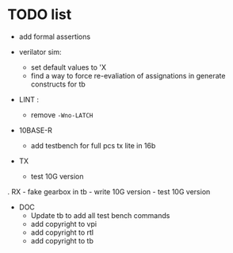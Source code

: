 # TODO list

- add formal assertions

- verilator sim: 
    - set default values to 'X
    - find a way to force re-evaliation of assignations in generate constructs for tb

- LINT :
    - remove `-Wno-LATCH` 

- 10BASE-R
    - add testbench for full pcs tx lite in 16b
- TX
    - test 10G version

. RX 
    - fake gearbox in tb
    - write 10G version
    - test 10G version

- DOC 
    - Update tb to add all test bench commands
    - add copyright to vpi
    - add copyright to rtl
    - add copyright to tb
